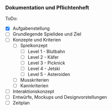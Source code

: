### Dokumentation und Pflichtenheft

ToDo:
- [X] Aufgabenstellung
- [ ] Grundlegende Spielidee und Ziel
- [ ] Konzepte und Kriterien
    - [ ] Spielkonzept
        - [ ] Level 1 - Blutbahn
        - [ ] Level 2 - Käfer
        - [ ] Level 3 - Picknick
        - [ ] Level 4 - Jetski
        - [ ] Level 5 - Asteroiden
    - [ ] Musskriterien
    - [ ] Kannkriterien
- [ ] Interaktionskonzept
- [ ] Entwürfe, Mockups und Designvorstellungen
- [ ] Zeitplan
